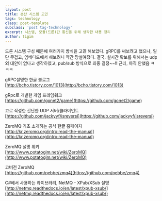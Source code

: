 ```yaml
--- 
layout: post  
title: 분산 시스템 고민  
tags: technology  
class: post-template
subclass: 'post tag-technology'    
excerpt: 시스템, 모듈(드론)간 통신을 위해 생각한 내용 정리       
author: tigim
---  
```


드론 시스템 구성 때문에 여러가지 방식을 고민 해보았다. gRPC를 써보려고 했으나, 일단 무겁고, 임베디드에서 해보려니 약간 망설여졌다. 결국, 실시간 확보를 위해서는 udp외 대안이 없다고 생각하였고, pub/sub 방식으로 최종 결정~~!! 근데, 아직 안했음 ㅋㅋㅋ   

gRPC설명한 한글 블로그  
[http://bcho.tistory.com/1013](http://bcho.tistory.com/1013)  

gRpc로 개발한 게임 프레임워크  
[https://github.com/gonet2/game](https://github.com/gonet2/game)  
    
고로 작성한 간단한 UDP 서버/클라이언트   
[https://github.com/jackyyf/isreversi](https://github.com/jackyyf/isreversi)  

ZeroMQ 기초 소개하는 공식 한글 홈페이지   
[http://kr.zeromq.org/intro:read-the-manual](http://kr.zeromq.org/intro:read-the-manual)    

ZeroMQ 설명 위키   
[http://www.potatogim.net/wiki/ZeroMQ](http://www.potatogim.net/wiki/ZeroMQ)  

고버전 ZeroMQ  
[https://github.com/pebbe/zmq4](https://github.com/pebbe/zmq4)  
  
C#에서 사용하는 라이브러리, NetMQ - XPub/XSub 설명
[http://netmq.readthedocs.io/en/latest/xpub-xsub/](http://netmq.readthedocs.io/en/latest/xpub-xsub/)